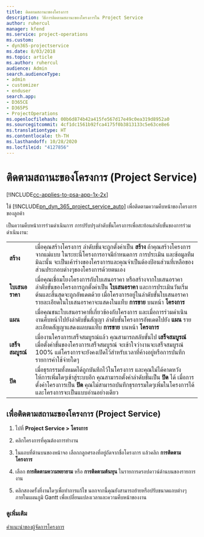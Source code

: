 ```yaml
---
title: ติดตามสถานะของโครงการ
description: วิธีการติดตามสถานะของโครงการใน Project Service
author: ruhercul
manager: kfend
ms.service: project-operations
ms.custom:
- dyn365-projectservice
ms.date: 8/03/2018
ms.topic: article
ms.author: ruhercul
audience: Admin
search.audienceType:
- admin
- customizer
- enduser
search.app:
- D365CE
- D365PS
- ProjectOperations
ms.openlocfilehash: 00b6d874b42a415fe567d17e49c0ea319d8952a0
ms.sourcegitcommit: 4cf1dc1561b92fca4175f0b3813133c5e63ce8e6
ms.translationtype: HT
ms.contentlocale: th-TH
ms.lasthandoff: 10/28/2020
ms.locfileid: "4127856"
---
```

# <a name="track-a-projects-status-project-service"></a>ติดตามสถานะของโครงการ (Project Service)

[!INCLUDE[cc-applies-to-psa-app-1x-2x](../includes/cc-applies-to-psa-app-1x-2x.md)]

ใช้ [!INCLUDE[pn_dyn_365_project_service_auto](../includes/pn-dyn-365-project-service-auto.md)] เพื่อติดตามความคืบหน้าของโครงการของลูกค้า  

เป็นความคืบหน้าการร่วมดำเนินการ การปรับปรุงลำดับขั้นโครงการเพื่อสะท้อนลำดับขั้นของการร่วมดำเนินงาน:  


|              |                                                                                                                                                                                                                                                                                                  |
|--------------|--------------------------------------------------------------------------------------------------------------------------------------------------------------------------------------------------------------------------------------------------------------------------------------------------|
|   **สร้าง**    | เมื่อคุณสร้างโครงการ ลำดับขั้นจะถูกตั้งค่าเป็น **สร้าง** ถ้าคุณสร้างโครงการจากแม่แบบ ในระยะนี้โครงการอาจมีกำหนดการ การประเมิน และข้อมูลทีม มิฉะนั้น จะเป็นเค้าร่างของโครงการและคุณจำเป็นต้องป้อนส่วนที่เหลือของส่วนประกอบต่างๆของโครงการด้วยตนเอง |
|  **ใบเสนอราคา**   |      เมื่อคุณเชื่อมโยงโครงการกับใบเสนอราคา หรือสร้างจากใบเสนอราคา ลำดับขั้นของโครงการถูกตั้งค่าเป็น **ใบเสนอราคา** และการประเมินวันเริ่มต้นและสิ้นสุดจะถูกอัพเดตด้วย เมื่อโครงการอยู่ในลำดับขั้นใบเสนอราคา รายละเอียดในใบเสนอราคาจะแสดงในแท็บ **การขาย** บนหน้า **โครงการ**      |
|   **แผน**   |                                     เมื่อคุณชนะใบเสนอราคาที่เกี่ยวข้องกับโครงการ และเมื่อการร่วมดำเนินงานคืบหน้าไปยังลำดับขั้นสัญญา ลำดับขั้นโครงการอัพเดตไปยัง **แผน** รายละเอียดสัญญาแสดงผลบนแท็บ **การขาย** บนหน้า **โครงการ**                                      |
| **เสร็จสมบูรณ์** |                    เมื่องานโครงการเสร็จสมบูรณ์แล้ว คุณสามารถสลับขั้นไป **เสร็จสมบูรณ์** เมื่อตั้งค่าขั้นของโครงการเสร็จสมบูรณ์ จะเข้าใจว่างานจะเสร็จสมบูรณ์ 100% แต่โครงการจะยังคงเปิดไว้สำหรับเวลาที่ค้างอยู่หรือการบันทึกรายการค่าใช้จ่ายใดๆ                     |
|  **ปิด**   |           เมื่อธุรกรรมทั้งหมดได้ถูกบันทึกไว้ในโครงการ และคุณไม่ได้คาดหวังให้การเพิ่มใดๆเข้าสู่ระบบอีก คุณสามารถตั้งค่าลำดับขั้นเป็น **ปิด** ได้ เมื่อการตั้งค่าโครงการเป็น **ปิด** คุณไม่สามารถบันทึกธุรกรรมใดๆเพิ่มในโครงการได้ และโครงการจะเป็นแบบอ่านอย่างเดียว           |

## <a name="to-track-a-projects-status"></a>เพื่อติดตามสถานะของโครงการ (Project Service)  

1.  ไปที่ **Project Service > โครงการ**  

2.  คลิกโครงการที่คุณต้องการทำงาน  

3.  ในแถบที่ด้านบนของหน้าจอ เลือกกลูกศรลงที่อยู่ถัดจากชื่อโครงการ แล้วคลิก **การติดตามโครงการ**  

4.  เลือก **การติดตามความพยายาม** หรือ **การติดตามต้นทุน** ในรายการดรอปดาวน์ด้านบนของรายการงาน  

5.  คลิกสองครั้งที่งานใดๆเพื่อทำการแก้ไข นอกจากนี้คุณยังสามารถย้ายหรือปรับขนาดแถบต่างๆภายในแผนภูมิ Gantt เพื่อเปลี่ยนแปลงเวลาและความคืบหน้าของงาน  

### <a name="see-also"></a>ดูเพิ่มเติม  
 [คำแนะนำของผู้จัดการโครงการ](../psa/project-manager-guide.md)
